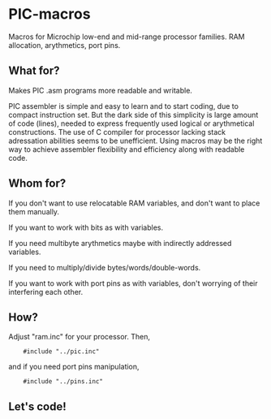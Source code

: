 # PIC-macros
Macros for Microchip low-end and mid-range processor families. RAM allocation, arythmetics, port pins.

## What for?
Makes PIC .asm programs more readable and writable.

PIC assembler is simple and easy to learn and to start coding, due to compact instruction set.
But the dark side of this simplicity is large amount of code (lines), needed to express frequently used logical or arythmetical
constructions. The use of C compiler for processor lacking stack adressation abilities seems to be unefficient. Using macros
may be the right way to achieve assembler flexibility and efficiency along with readable code.
## Whom for?
If you don't want to use relocatable RAM variables, and don't want to place them manually.

If you want to work with bits as with variables.

If you need multibyte arythmetics maybe with indirectly addressed variables.

If you need to multiply/divide bytes/words/double-words.

If you want to work with port pins as with variables, don't worrying of their interfering each other.

## How?
Adjust "ram.inc" for your processor. Then,

        #include "../pic.inc"
    
and if you need port pins manipulation,

        #include "../pins.inc"
    
## Let's code!



